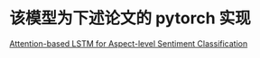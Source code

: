 # 该模型为下述论文的 pytorch 实现
[Attention-based LSTM for Aspect-level Sentiment Classification](https://aclweb.org/anthology/D16-1058?tdsourcetag=s_pctim_aiomsg)